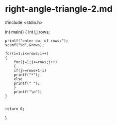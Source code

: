 # right-angle-triangle-2.md

#include <stdio.h>

int main()
{
    int i,j,rows;
    
    printf("enter no. of rows:");
    scanf("%d",&rows);
    
    for(i=1;i<=rows;i++)
    {
        for(j=1;j<=rows;j++)
        {
        if(j>=rows+1-i)
        printf("*");
        else
        printf(" ");
        }
        printf("\n");
    }
    

    return 0;
}

